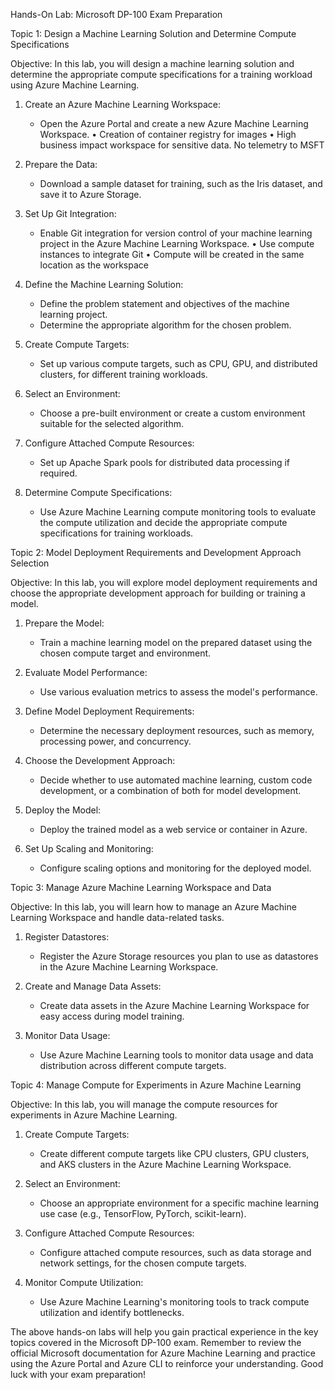 Hands-On Lab: Microsoft DP-100 Exam Preparation

Topic 1: Design a Machine Learning Solution and Determine Compute Specifications

Objective: In this lab, you will design a machine learning solution and determine the appropriate compute specifications for a training workload using Azure Machine Learning.

1. Create an Azure Machine Learning Workspace:
   - Open the Azure Portal and create a new Azure Machine Learning Workspace.
	• Creation of container registry for images
	• High business impact workspace for sensitive data. No telemetry to MSFT

2. Prepare the Data:
   - Download a sample dataset for training, such as the Iris dataset, and save it to Azure Storage.

3. Set Up Git Integration:
   - Enable Git integration for version control of your machine learning project in the Azure Machine Learning Workspace.
	• Use compute instances to integrate Git
	• Compute will be created in the same location as the workspace

4. Define the Machine Learning Solution:
   - Define the problem statement and objectives of the machine learning project.
   - Determine the appropriate algorithm for the chosen problem.

5. Create Compute Targets:
   - Set up various compute targets, such as CPU, GPU, and distributed clusters, for different training workloads.

6. Select an Environment:
   - Choose a pre-built environment or create a custom environment suitable for the selected algorithm.

7. Configure Attached Compute Resources:
   - Set up Apache Spark pools for distributed data processing if required.

8. Determine Compute Specifications:
   - Use Azure Machine Learning compute monitoring tools to evaluate the compute utilization and decide the appropriate compute specifications for training workloads.

Topic 2: Model Deployment Requirements and Development Approach Selection

Objective: In this lab, you will explore model deployment requirements and choose the appropriate development approach for building or training a model.

1. Prepare the Model:
   - Train a machine learning model on the prepared dataset using the chosen compute target and environment.

2. Evaluate Model Performance:
   - Use various evaluation metrics to assess the model's performance.

3. Define Model Deployment Requirements:
   - Determine the necessary deployment resources, such as memory, processing power, and concurrency.

4. Choose the Development Approach:
   - Decide whether to use automated machine learning, custom code development, or a combination of both for model development.

5. Deploy the Model:
   - Deploy the trained model as a web service or container in Azure.

6. Set Up Scaling and Monitoring:
   - Configure scaling options and monitoring for the deployed model.

Topic 3: Manage Azure Machine Learning Workspace and Data

Objective: In this lab, you will learn how to manage an Azure Machine Learning Workspace and handle data-related tasks.

1. Register Datastores:
   - Register the Azure Storage resources you plan to use as datastores in the Azure Machine Learning Workspace.

2. Create and Manage Data Assets:
   - Create data assets in the Azure Machine Learning Workspace for easy access during model training.

3. Monitor Data Usage:
   - Use Azure Machine Learning tools to monitor data usage and data distribution across different compute targets.

Topic 4: Manage Compute for Experiments in Azure Machine Learning

Objective: In this lab, you will manage the compute resources for experiments in Azure Machine Learning.

1. Create Compute Targets:
   - Create different compute targets like CPU clusters, GPU clusters, and AKS clusters in the Azure Machine Learning Workspace.

2. Select an Environment:
   - Choose an appropriate environment for a specific machine learning use case (e.g., TensorFlow, PyTorch, scikit-learn).

3. Configure Attached Compute Resources:
   - Configure attached compute resources, such as data storage and network settings, for the chosen compute targets.

4. Monitor Compute Utilization:
   - Use Azure Machine Learning's monitoring tools to track compute utilization and identify bottlenecks.

The above hands-on labs will help you gain practical experience in the key topics covered in the Microsoft DP-100 exam. Remember to review the official Microsoft documentation for Azure Machine Learning and practice using the Azure Portal and Azure CLI to reinforce your understanding. Good luck with your exam preparation!
